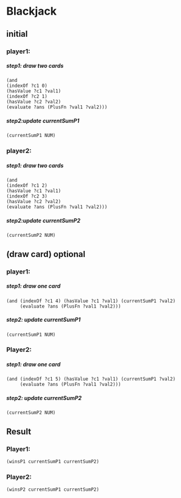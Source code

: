 # Blackjack

## initial
### player1:
##### step1: draw two cards

```
(and 
(indexOf ?c1 0) 
(hasValue ?c1 ?val1) 
(indexOf ?c2 1)
(hasValue ?c2 ?val2) 
(evaluate ?ans (PlusFn ?val1 ?val2)))
```

##### step2:update currentSumP1
```
(currentSumP1 NUM) 
```

### player2: 
##### step1: draw two cards

```
(and 
(indexOf ?c1 2) 
(hasValue ?c1 ?val1) 
(indexOf ?c2 3)
(hasValue ?c2 ?val2) 
(evaluate ?ans (PlusFn ?val1 ?val2)))
```

##### step2:update currentSumP2
```
(currentSumP2 NUM) 
```


## (draw card) optional  
### player1: 
##### step1: draw one card

```
(and (indexOf ?c1 4) (hasValue ?c1 ?val1) (currentSumP1 ?val2)
     (evaluate ?ans (PlusFn ?val1 ?val2)))
```

##### step2: update currentSumP1
```
(currentSumP1 NUM) 
```

  
### Player2: 
##### step1: draw one card
```
(and (indexOf ?c1 5) (hasValue ?c1 ?val1) (currentSumP1 ?val2)
     (evaluate ?ans (PlusFn ?val1 ?val2)))
```

##### step2: update currentSumP2
```
(currentSumP2 NUM) 
```

## Result
### Player1:
```
(winsP1 currentSumP1 currentSumP2)
```
### Player2:
```
(winsP2 currentSumP1 currentSumP2)
```


